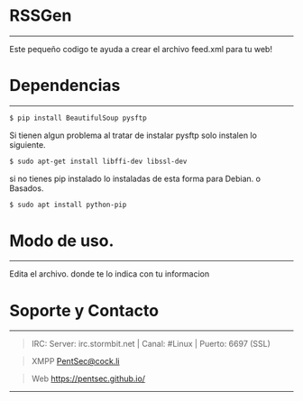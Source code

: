 # RSSGen
---
Este pequeño codigo te ayuda a crear el archivo feed.xml para tu web!

# Dependencias
---
```bash
$ pip install BeautifulSoup pysftp
```
Si tienen algun problema al tratar de instalar pysftp solo instalen lo siguiente.
```bash
$ sudo apt-get install libffi-dev libssl-dev
```
 si no tienes pip instalado lo instaladas de esta forma para Debian. o Basados.
``` bash
$ sudo apt install python-pip
```
# Modo de uso.
---
Edita el archivo. donde te lo indica con tu informacion

# Soporte y Contacto
---
> IRC: Server: irc.stormbit.net | Canal: #Linux | Puerto: 6697 (SSL)

> XMPP PentSec@cock.li

> Web https://pentsec.github.io/
---
